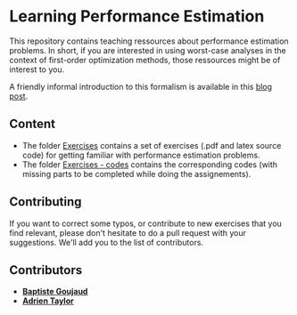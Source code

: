 # Learning Performance Estimation

This repository contains teaching ressources about performance estimation problems. In short, if you are interested in using worst-case analyses in the context of first-order optimization methods, those ressources might be of interest to you.

A friendly informal introduction to this formalism is available in this [blog post](https://francisbach.com/computer-aided-analyses/).

## Content

- The folder [Exercises](/Exercises/) contains a set of exercises (.pdf and latex source code) for getting familiar with performance estimation problems.
- The folder [Exercises - codes](</Exercises - codes/>) contains the corresponding codes (with missing parts to be completed while doing the assignements).

## Contributing
If you want to correct some typos, or contribute to new exercises that you find relevant, please don't hesitate to do a pull request with your suggestions. We'll add you to the list of contributors.

## Contributors
- [**Baptiste Goujaud**](https://scholar.google.com/citations?user=93PAG2AAAAAJ&hl=en)
- [**Adrien Taylor**](https://adrientaylor.github.io/)
